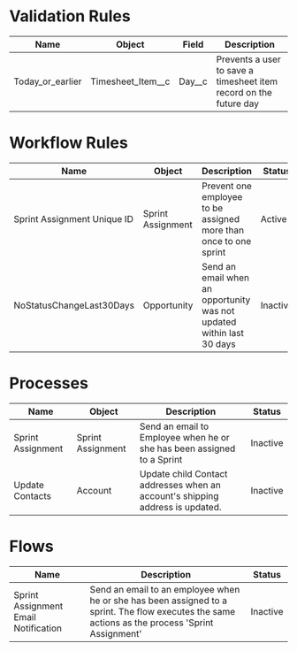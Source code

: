# Validation Rules

Name | Object | Field | Description
-----|--------|------------|---------
Today_or_earlier | Timesheet_Item__c | Day__c | Prevents a user to save a timesheet item record on the future day  

# Workflow Rules

Name | Object | Description | Status
-----|--------|------------|---------
Sprint Assignment Unique ID | Sprint Assignment | Prevent one employee to be assigned more than once to one sprint | Active
NoStatusChangeLast30Days | Opportunity | Send an email when an opportunity was not updated within last 30 days | Inactive

# Processes


Name | Object | Description | Status
-----|--------|------------|--------
Sprint Assignment | Sprint Assignment | Send an email to Employee when he or she has been assigned to a Sprint | Inactive 
Update Contacts | Account | Update child Contact addresses when an account's shipping address is updated. | Inactive

# Flows

Name | Description | Status
-----|-------------|---------
Sprint Assignment Email Notification| Send an email to an employee when he or she has been assigned to a sprint. The flow executes the same actions as the process 'Sprint Assignment' | Inactive

